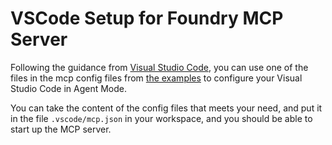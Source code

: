 # VSCode Setup for Foundry MCP Server

Following the guidance from [Visual Studio Code](https://code.visualstudio.com/docs/copilot/chat/mcp-servers), you can use one of the files in the mcp config files from [the examples](./mcp-configs) to configure your Visual Studio Code in Agent Mode.

You can take the content of the config files that meets your need, and put it in the file `.vscode/mcp.json` in your workspace, and you should be able to start up the MCP server.
